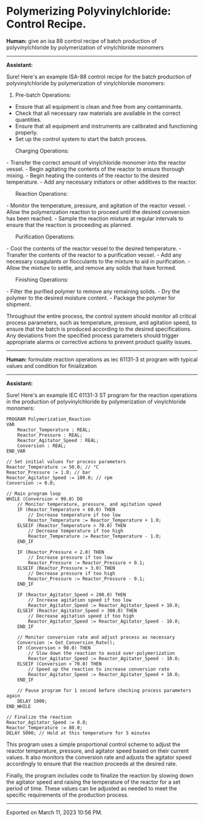 # Polymerizing Polyvinylchloride: Control Recipe.

**Human:**
give an isa 88 control recipe of batch production of polyvinylchloride by polymerization of vinylchloride monomers

***

**Assistant:**

Sure! Here's an example ISA-88 control recipe for the batch production of polyvinylchloride by polymerization of vinylchloride monomers:

1. Pre-batch Operations:


- Ensure that all equipment is clean and free from any contaminants.
- Check that all necessary raw materials are available in the correct quantities.
- Ensure that all equipment and instruments are calibrated and functioning properly.
- Set up the control system to start the batch process.

<ol start="2">Charging Operations:</li></ol>
- Transfer the correct amount of vinylchloride monomer into the reactor vessel.
- Begin agitating the contents of the reactor to ensure thorough mixing.
- Begin heating the contents of the reactor to the desired temperature.
- Add any necessary initiators or other additives to the reactor.

<ol start="3">Reaction Operations:</li></ol>
- Monitor the temperature, pressure, and agitation of the reactor vessel.
- Allow the polymerization reaction to proceed until the desired conversion has been reached.
- Sample the reaction mixture at regular intervals to ensure that the reaction is proceeding as planned.

<ol start="4">Purification Operations:</li></ol>
- Cool the contents of the reactor vessel to the desired temperature.
- Transfer the contents of the reactor to a purification vessel.
- Add any necessary coagulants or flocculants to the mixture to aid in purification.
- Allow the mixture to settle, and remove any solids that have formed.

<ol start="5">Finishing Operations:</li></ol>
- Filter the purified polymer to remove any remaining solids.
- Dry the polymer to the desired moisture content.
- Package the polymer for shipment.


Throughout the entire process, the control system should monitor all critical process parameters, such as temperature, pressure, and agitation speed, to ensure that the batch is produced according to the desired specifications. Any deviations from the specified process parameters should trigger appropriate alarms or corrective actions to prevent product quality issues.


***

**Human:**
formulate reaction operations as iec 61131-3 st program with typical values and condition for finialization

***

**Assistant:**

Sure! Here's an example IEC 61131-3 ST program for the reaction operations in the production of polyvinylchloride by polymerization of vinylchloride monomers:

```
PROGRAM Polymerization_Reaction
VAR
    Reactor_Temperature : REAL;
    Reactor_Pressure : REAL;
    Reactor_Agitator_Speed : REAL;
    Conversion : REAL;
END_VAR

// Set initial values for process parameters
Reactor_Temperature := 50.0; // °C
Reactor_Pressure := 1.0; // bar
Reactor_Agitator_Speed := 100.0; // rpm
Conversion := 0.0;

// Main program loop
WHILE (Conversion < 99.0) DO
    // Monitor temperature, pressure, and agitation speed
    IF (Reactor_Temperature < 60.0) THEN
        // Increase temperature if too low
        Reactor_Temperature := Reactor_Temperature + 1.0;
    ELSEIF (Reactor_Temperature > 70.0) THEN
        // Decrease temperature if too high
        Reactor_Temperature := Reactor_Temperature - 1.0;
    END_IF
    
    IF (Reactor_Pressure < 2.0) THEN
        // Increase pressure if too low
        Reactor_Pressure := Reactor_Pressure + 0.1;
    ELSEIF (Reactor_Pressure > 3.0) THEN
        // Decrease pressure if too high
        Reactor_Pressure := Reactor_Pressure - 0.1;
    END_IF
    
    IF (Reactor_Agitator_Speed < 200.0) THEN
        // Increase agitation speed if too low
        Reactor_Agitator_Speed := Reactor_Agitator_Speed + 10.0;
    ELSEIF (Reactor_Agitator_Speed > 300.0) THEN
        // Decrease agitation speed if too high
        Reactor_Agitator_Speed := Reactor_Agitator_Speed - 10.0;
    END_IF
    
    // Monitor conversion rate and adjust process as necessary
    Conversion := Get_Conversion_Rate();
    IF (Conversion > 90.0) THEN
        // Slow down the reaction to avoid over-polymerization
        Reactor_Agitator_Speed := Reactor_Agitator_Speed - 10.0;
    ELSEIF (Conversion < 70.0) THEN
        // Speed up the reaction to increase conversion rate
        Reactor_Agitator_Speed := Reactor_Agitator_Speed + 10.0;
    END_IF
    
    // Pause program for 1 second before checking process parameters again
    DELAY 1000;
END_WHILE

// Finalize the reaction
Reactor_Agitator_Speed := 0.0;
Reactor_Temperature := 80.0;
DELAY 5000; // Hold at this temperature for 5 minutes

```

This program uses a simple proportional control scheme to adjust the reactor temperature, pressure, and agitator speed based on their current values. It also monitors the conversion rate and adjusts the agitator speed accordingly to ensure that the reaction proceeds at the desired rate.

Finally, the program includes code to finalize the reaction by slowing down the agitator speed and raising the temperature of the reactor for a set period of time. These values can be adjusted as needed to meet the specific requirements of the production process.


***

Exported on March 11, 2023 10:56 PM.
